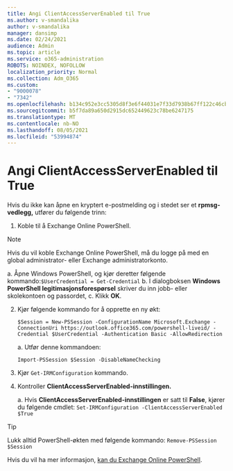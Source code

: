 ```yaml
---
title: Angi ClientAccessServerEnabled til True
ms.author: v-smandalika
author: v-smandalika
manager: dansimp
ms.date: 02/24/2021
audience: Admin
ms.topic: article
ms.service: o365-administration
ROBOTS: NOINDEX, NOFOLLOW
localization_priority: Normal
ms.collection: Adm_O365
ms.custom:
- "9000078"
- "7342"
ms.openlocfilehash: b134c952e3cc5305d8f3e6f44031e7f33d7938b67ff122c46cb74bbd33cbf59e
ms.sourcegitcommit: b5f7da89a650d2915dc652449623c78be6247175
ms.translationtype: MT
ms.contentlocale: nb-NO
ms.lasthandoff: 08/05/2021
ms.locfileid: "53994874"
---
```

# <a name="set-clientaccessserverenabled-to-true"></a>Angi ClientAccessServerEnabled til True

Hvis du ikke kan åpne en kryptert e-postmelding og i stedet ser et **rpmsg-vedlegg,** utfører du følgende trinn:

1. Koble til å Exchange Online PowerShell.

> [!NOTE]
> Hvis du vil koble Exchange Online PowerShell, må du logge på med en global administrator- eller Exchange administratorkonto.

   a. Åpne Windows PowerShell, og kjør deretter følgende kommando:`$UserCredential = Get-Credential`
b. I dialogboksen **Windows PowerShell legitimasjonsforespørsel** skriver du inn jobb- eller skolekontoen og passordet, c. Klikk **OK**. 

2. Kjør følgende kommando for å opprette en ny økt:

    `$Session = New-PSSession -ConfigurationName Microsoft.Exchange -ConnectionUri https://outlook.office365.com/powershell-liveid/ -Credential $UserCredential -Authentication Basic -AllowRedirection`

    a. Utfør denne kommandoen:
    
    `Import-PSSession $Session -DisableNameChecking`

3. Kjør `Get-IRMConfiguration` kommando.

4. Kontroller **ClientAccessServerEnabled-innstillingen.** 

    a. Hvis **ClientAccessServerEnabled-innstillingen** er satt til **False**, kjører du følgende cmdlet: `Set-IRMConfiguration -ClientAccessServerEnabled $True`

> [!TIP]
> Lukk alltid PowerShell-økten med følgende kommando: `Remove-PSSession $Session`

Hvis du vil ha mer informasjon, [kan du Exchange Online PowerShell](https://docs.microsoft.com/powershell/exchange/connect-to-exchange-online-powershell).

